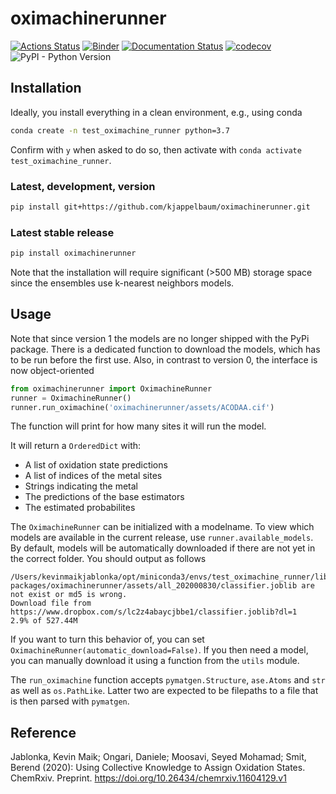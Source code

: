 # oximachinerunner

[![Actions Status](https://github.com/kjappelbaum/oximachinerunner/workflows/Python%20package/badge.svg)](https://github.com/kjappelbaum/oximachinerunner/actions)
[![Binder](https://mybinder.org/badge_logo.svg)](https://mybinder.org/v2/gh/kjappelbaum/oximachinerunner/master?filepath=examples%2Fexample.ipynb)
[![Documentation Status](https://readthedocs.org/projects/oximachinerunner/badge/?version=latest)](https://oximachinerunner.readthedocs.io/en/latest/?badge=latest)
[![codecov](https://codecov.io/gh/kjappelbaum/pyepal/branch/master/graph/badge.svg?token=BL2CF4HQ06)](https://codecov.io/gh/kjappelbaum/oximachinerunner)
![PyPI - Python Version](https://img.shields.io/pypi/pyversions/oximachinerunner)

## Installation

Ideally, you install everything in a clean environment, e.g., using conda

```bash
conda create -n test_oximachine_runner python=3.7
```

Confirm with `y` when asked to do so, then activate with `conda activate test_oximachine_runner`.

### Latest, development, version

```bash
pip install git+https://github.com/kjappelbaum/oximachinerunner.git
```

### Latest stable release

```bash
pip install oximachinerunner
```

Note that the installation will require significant (>500 MB) storage space since the ensembles use k-nearest neighbors models.

## Usage

Note that since version 1 the models are no longer shipped with the PyPi package.
There is a dedicated function to download the models, which has to be run before the first use. Also, in contrast to version 0, the interface is now object-oriented

```python
from oximachinerunner import OximachineRunner
runner = OximachineRunner()
runner.run_oximachine('oximachinerunner/assets/ACODAA.cif')
```

The function will print for how many sites it will run the model.

It will return a `OrderedDict` with:

- A list of oxidation state predictions
- A list of indices of the metal sites
- Strings indicating the metal
- The predictions of the base estimators
- The estimated probabilites

The `OximachineRunner` can be initialized with a modelname. To view which models are available in the current release, use `runner.available_models`. By default, models will be automatically downloaded if there are not yet in the correct folder. You should output as follows

```
/Users/kevinmaikjablonka/opt/miniconda3/envs/test_oximachine_runner/lib/python3.7/site-packages/oximachinerunner/assets/all_202000830/classifier.joblib are not exist or md5 is wrong.
Download file from https://www.dropbox.com/s/lc2z4abaycjbbe1/classifier.joblib?dl=1
2.9% of 527.44M
```

If you want to turn this behavior of, you can set `OximachineRunner(automatic_download=False)`. If you then need a model, you can manually download it using a function from the `utils` module.

The `run_oximachine` function accepts `pymatgen.Structure`, `ase.Atoms` and `str` as well as `os.PathLike`. Latter two are expected to be filepaths to a file that is then parsed with `pymatgen`.

## Reference

Jablonka, Kevin Maik; Ongari, Daniele; Moosavi, Seyed Mohamad; Smit, Berend (2020): Using Collective Knowledge to Assign Oxidation States. ChemRxiv. Preprint. https://doi.org/10.26434/chemrxiv.11604129.v1
